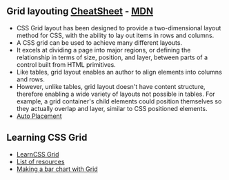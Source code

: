## Grid layouting [CheatSheet](https://css-tricks.com/snippets/css/complete-guide-grid/) - [MDN](https://developer.mozilla.org/en-US/docs/Web/CSS/CSS_Grid_Layout)

* CSS Grid layout has been designed to provide a two-dimensional layout method for CSS, with the ability to lay out items in rows and columns.
* A CSS grid can be used to achieve many different layouts.
* It excels at dividing a page into major regions, or defining the relationship in terms of size, position, and layer, between parts of a control built from HTML primitives.
* Like tables, grid layout enables an author to align elements into columns and rows. 
* However, unlike tables, grid layout doesn't have content structure, therefore enabling a wide variety of layouts not possible in tables. For example, a grid container's child elements could position themselves so they actually overlap and layer, similar to CSS positioned elements.
* [Auto Placement](https://www.sitepoint.com/a-step-by-step-guide-to-the-auto-placement-algorithm-in-css-grid/)

## Learning CSS Grid

* [LearnCSS Grid](http://learncssgrid.com/)
* [List of resources](https://hackernoon.com/getting-started-with-css-grid-layout-8e00de547daf)
* [Making a bar chart with Grid](https://css-tricks.com/making-a-bar-chart-with-css-grid/)
